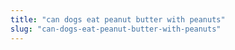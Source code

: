 ```yaml
---
title: "can dogs eat peanut butter with peanuts"
slug: "can-dogs-eat-peanut-butter-with-peanuts"
---
```


